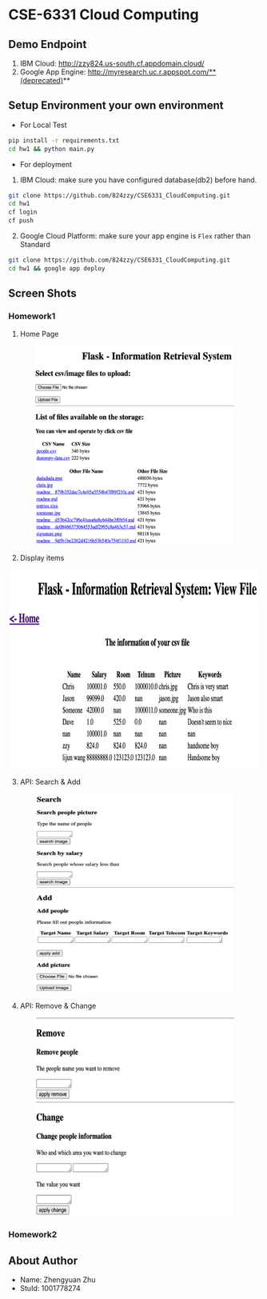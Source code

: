 # CSE-6331 Cloud Computing

## Demo Endpoint

1. IBM Cloud: http://zzy824.us-south.cf.appdomain.cloud/
2. Google App Engine: http://myresearch.uc.r.appspot.com/**(deprecated)**


## Setup Environment your own environment

- For Local Test

``` sh
pip install -r requirements.txt
cd hw1 && python main.py
```

- For deployment

1. IBM Cloud: make sure you have configured database(db2) before hand.

``` sh
git clone https://github.com/824zzy/CSE6331_CloudComputing.git
cd hw1
cf login
cf push
```

2. Google Cloud Platform: make sure your app engine is `Flex` rather than Standard

``` sh
git clone https://github.com/824zzy/CSE6331_CloudComputing.git
cd hw1 && google app deploy
```

## Screen Shots

### Homework1

1. Home Page

<center>
<img src="img/hw1_1.png" width="400" height="400"/> <br>
</center>

2. Display items

<center>
<img src="img/hw1_2.png" width="600" height="400" /> <br>
</center>

3. API: Search & Add

<center>
<img src="img/hw1_3.png" width="400" height="400" /> <br>
</center>

4. API: Remove & Change

<center>
<img src="img/hw1_4.png" width="400" height="400" />
</center>

### Homework2

## About Author

- Name: Zhengyuan Zhu
- StuId: 1001778274
